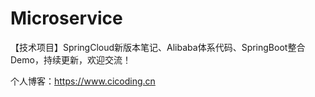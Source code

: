 # Microservice
【技术项目】SpringCloud新版本笔记、Alibaba体系代码、SpringBoot整合Demo，持续更新，欢迎交流！

个人博客：https://www.cicoding.cn

